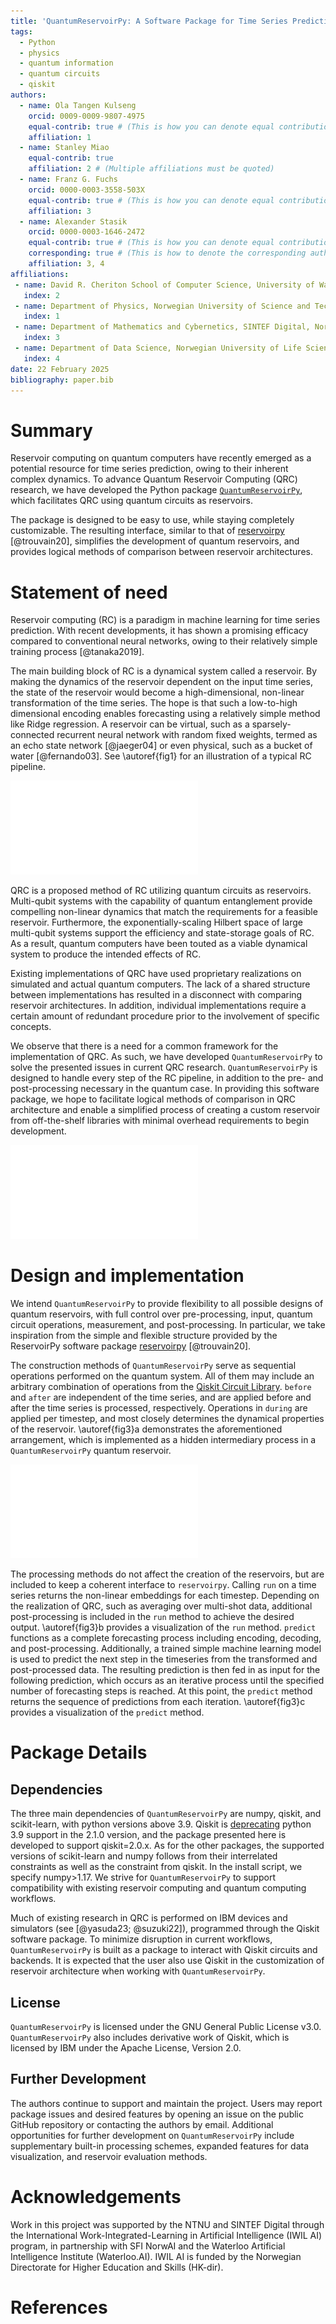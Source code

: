 ```yaml
---
title: 'QuantumReservoirPy: A Software Package for Time Series Prediction'
tags:
  - Python
  - physics
  - quantum information
  - quantum circuits
  - qiskit
authors:
  - name: Ola Tangen Kulseng
    orcid: 0009-0009-9807-4975
    equal-contrib: true # (This is how you can denote equal contributions between multiple authors)
    affiliation: 1
  - name: Stanley Miao
    equal-contrib: true
    affiliation: 2 # (Multiple affiliations must be quoted)
  - name: Franz G. Fuchs
    orcid: 0000-0003-3558-503X
    equal-contrib: true # (This is how you can denote equal contributions between multiple authors)
    affiliation: 3
  - name: Alexander Stasik
    orcid: 0000-0003-1646-2472
    equal-contrib: true # (This is how you can denote equal contributions between multiple authors)
    corresponding: true # (This is how to denote the corresponding author)
    affiliation: 3, 4
affiliations:
 - name: David R. Cheriton School of Computer Science, University of Waterloo, Canada
   index: 2
 - name: Department of Physics, Norwegian University of Science and Technology (NTNU), Norway
   index: 1
 - name: Department of Mathematics and Cybernetics, SINTEF Digital, Norway
   index: 3
 - name: Department of Data Science, Norwegian University of Life Science, Norway
   index: 4
date: 22 February 2025
bibliography: paper.bib
---
```


# Summary
Reservoir computing on quantum computers have recently emerged as a potential resource for time series prediction, owing to their inherent complex dynamics. To advance Quantum Reservoir Computing (QRC) research, we have developed the Python package [`QuantumReservoirPy`](https://github.com/OpenQuantumComputing/quantumreservoirpy), which facilitates QRC using quantum circuits as reservoirs.

The package is designed to be easy to use, while staying completely customizable. The resulting interface, similar to that of [reservoirpy](https://github.com/reservoirpy/reservoirpy) [@trouvain20], simplifies the development of quantum reservoirs, and provides logical methods of comparison between reservoir architectures.


# Statement of need
Reservoir computing (RC) is a paradigm in machine learning for time series prediction. With recent developments, it has shown a promising efficacy compared to conventional neural networks, owing to their relatively simple training process [@tanaka2019].

The main building block of RC is a dynamical system called a reservoir. By making the dynamics of the reservoir dependent on the input time series, the state of the reservoir would become a high-dimensional, non-linear transformation of the time series. The hope is that such a low-to-high dimensional encoding enables forecasting using a relatively simple method like Ridge regression. A reservoir can be virtual, such as a sparsely-connected recurrent neural network with random fixed weights, termed as an echo state network [@jaeger04] or even physical, such as a bucket of water [@fernando03]. See \autoref{fig1} for an illustration of a typical RC pipeline.


![A quantum reservoir system consists of a learning task, an en- and de-coder (red) and the dynamic system itself (green). In standard RC the machine learning part is linear regression.\label{fig1}](fig1.pdf)


QRC is a proposed method of RC utilizing quantum circuits as reservoirs. Multi-qubit systems with the capability of quantum entanglement provide compelling non-linear dynamics that match the requirements for a feasible reservoir. Furthermore, the exponentially-scaling Hilbert space of large multi-qubit systems support the efficiency and state-storage goals of RC. As a result, quantum computers have been touted as a viable dynamical system to produce the intended effects of RC.

Existing implementations of QRC have used proprietary realizations on simulated and actual quantum computers. The lack of a shared structure between implementations has resulted in a disconnect with comparing reservoir architectures. In addition, individual implementations require a certain amount of redundant procedure prior to the involvement of specific concepts.

We observe that there is a need for a common framework for the implementation of QRC. As such, we have developed `QuantumReservoirPy` to solve the presented issues in current QRC research. `QuantumReservoirPy` is designed to handle every step of the RC pipeline, in addition to the pre- and post-processing necessary in the quantum case. In providing this software package, we hope to facilitate logical methods of comparison in QRC architecture and enable a simplified process of creating a custom reservoir from off-the-shelf libraries with minimal overhead requirements to begin development.

![Quantum circuit construction may be customized through the `before`, `during`, and `after` methods and a timeseries processed with the `run` and `predict` methods.\label{fig2}](fig2.pdf)


# Design and implementation


We intend `QuantumReservoirPy` to provide flexibility to all possible designs of quantum reservoirs, with full control
over pre-processing, input, quantum circuit operations,
measurement, and post-processing. In particular, we take inspiration from the simple and flexible structure provided by the ReservoirPy software package [reservoirpy](https://github.com/reservoirpy/reservoirpy) [@trouvain20].


The construction methods of `QuantumReservoirPy` serve as sequential operations performed on the quantum system. All of them may include an arbitrary combination of operations from the [Qiskit Circuit Library](https://docs.quantum.ibm.com/api/qiskit/circuit_library). `before` and `after` are independent of the time series, and are applied before and after the time series is processed, respectively. Operations in `during` are applied per timestep, and most closely determines the dynamical properties of the reservoir. \autoref{fig3}a demonstrates the aforementioned arrangement, which is implemented as a hidden intermediary process in a `QuantumReservoirPy` quantum reservoir.

![The intended functionality of the `run` and `predict` method. The observed input sequence is $\{x_t\}$ and the target sequence $\{y_t\}$. The reservoir $f$ performs an evolution in time.\label{fig3}](fig3.pdf)

The processing methods do not affect the creation of the reservoirs, but are included to keep a coherent interface to `reservoirpy`. Calling `run` on a time series returns the non-linear embeddings for each timestep. Depending on the realization of QRC, such as averaging over multi-shot data, additional post-processing is included in the `run` method to achieve the desired output. \autoref{fig3}b provides a visualization of the `run` method. `predict` functions as a complete forecasting process including encoding, decoding, and post-processing. Additionally, a trained simple machine learning model is used to predict the next step in the timeseries from the transformed and post-processed data. The resulting prediction is then fed in as input for the following prediction, which occurs as an iterative process until the specified number of forecasting steps is reached. At this point, the `predict` method returns the sequence of predictions from each iteration. \autoref{fig3}c provides a visualization of the `predict` method.

# Package Details

## Dependencies

The three main dependencies of `QuantumReservoirPy` are numpy, qiskit, and scikit-learn, with python versions above 3.9. Qiskit is [deprecating](https://github.com/Qiskit/qiskit/releases) python 3.9 support in the 2.1.0 version, and the package presented here is developed to support qiskit=2.0.x. As for the other packages, the supported versions of scikit-learn and numpy follows from their interrelated constraints as well as the constraint from qiskit. In the install script, we specify numpy>1.17. We strive for `QuantumReservoirPy` to support compatibility with existing reservoir computing and quantum computing workflows.

Much of existing research in QRC is performed on IBM devices and simulators (see [@yasuda23; @suzuki22]), programmed through the Qiskit software package. To minimize disruption in current workflows, `QuantumReservoirPy` is built as a package to interact with Qiskit circuits and backends. It is expected that the user also use Qiskit in the customization of reservoir architecture when working with `QuantumReservoirPy`.

## License
`QuantumReservoirPy` is licensed under the GNU General Public License v3.0. `QuantumReservoirPy` also includes derivative work of Qiskit, which is licensed by IBM under the Apache License, Version 2.0.

## Further Development
The authors continue to support and maintain the project. Users may report package issues and desired features by opening an issue on the public GitHub repository or contacting the authors by email. Additional opportunities for further development on `QuantumReservoirPy` include supplementary built-in processing schemes, expanded features for data visualization, and reservoir evaluation methods.


# Acknowledgements
Work in this project was supported by the NTNU and SINTEF Digital through the International Work-Integrated-Learning in Artificial Intelligence (IWIL AI) program, in partnership with SFI NorwAI and the Waterloo Artificial Intelligence Institute (Waterloo.AI). IWIL AI is funded by the Norwegian Directorate for Higher Education and Skills (HK-dir).


# References
